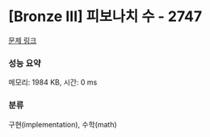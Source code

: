 # [Bronze III] 피보나치 수 - 2747 

[문제 링크](https://www.acmicpc.net/problem/2747) 

### 성능 요약

메모리: 1984 KB, 시간: 0 ms

### 분류

구현(implementation), 수학(math)

